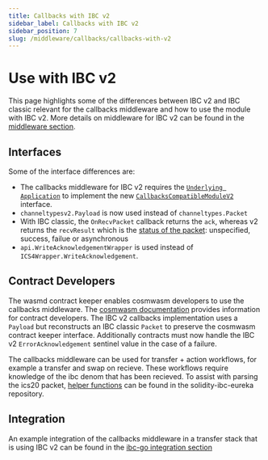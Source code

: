 ```yaml
---
title: Callbacks with IBC v2
sidebar_label: Callbacks with IBC v2
sidebar_position: 7
slug: /middleware/callbacks/callbacks-with-v2
---
```


# Use with IBC v2

This page highlights some of the differences between IBC v2 and IBC classic relevant for the callbacks middleware and how to use the module with IBC v2. More details on middleware for IBC v2 can be found in the [middleware section](../../01-ibc/04-middleware/02-developIBCv2.md). 

## Interfaces 

Some of the interface differences are:

- The callbacks middleware for IBC v2 requires the [`Underlying Application`](../01-callbacks/01-overview.md) to implement the new [`CallbacksCompatibleModuleV2`](https://github.com/cosmos/ibc-go/blob/main/modules/apps/callbacks/types/callbacks.go#L53-L58) interface. 
- `channeltypesv2.Payload` is now used instead of `channeltypes.Packet`
- With IBC classic, the `OnRecvPacket` callback returns the `ack`, whereas v2 returns the `recvResult` which is the [status of the packet](https://github.com/cosmos/ibc-go/blob/main/modules/core/04-channel/v2/types/packet.pb.go#L26-L38): unspecified, success, failue or asynchronous
- `api.WriteAcknowledgementWrapper` is used instead of `ICS4Wrapper.WriteAcknowledgement`. 

## Contract Developers

The wasmd contract keeper enables cosmwasm developers to use the callbacks middleware. The [cosmwasm documentation](https://cosmwasm.cosmos.network/ibc/extensions/callbacks) provides information for contract developers. The IBC v2 callbacks implementation uses a `Payload` but reconstructs an IBC classic `Packet` to preserve the cosmwasm contract keeper interface. Additionally contracts must now handle the IBC v2 `ErrorAcknowledgement` sentinel value in the case of a failure.

The callbacks middleware can be used for transfer + action workflows, for example a transfer and swap on recieve. These workflows require knowledge of the ibc denom that has been recieved. To assist with parsing the ics20 packet, [helper functions](https://github.com/cosmos/solidity-ibc-eureka/blob/a8870b023e58622fb7b3f733572c684851f8e5ee/packages/cosmwasm/ibc-callbacks-helpers/src/ics20.rs#L7-L41) can be found in the solidity-ibc-eureka repository. 

## Integration

An example integration of the callbacks middleware in a transfer stack that is using IBC v2 can be found in the [ibc-go integration section](../../01-ibc/02-integration.md)
